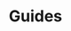 ---
grand_parent: Stock and Logistics
has_children: true
layout: default
nav_order: 43900
parent: Produce Shipments
title: Guides
---